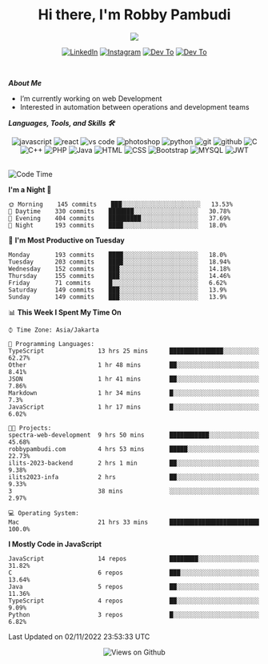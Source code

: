 <div align="center">
   <h1>Hi there, I'm Robby Pambudi </h1>

<img src="https://pronoun.cyou/x/y?subject=He&object=Him&height=20"> 
</div>

<p align='center'>
   <a href="https://www.linkedin.com/in/robbypambudi" target="_blank"><img src="https://img.shields.io/badge/LinkedIn-0077B5?style=for-the-badge&logo=linkedin&logoColor=white" alt="LinkedIn"></a>
   <a href="https://www.instagram.com/robbypambudi" target="_blank"><img src="https://img.shields.io/badge/Instagram-E4405F?style=for-the-badge&logo=instagram&logoColor=white" alt="Instagram"></a>
   <a href="https://dev.to/robbypambudi" target="_blank"><img src="https://img.shields.io/badge/dev.to-0A0A0A?style=for-the-badge&logo=dev.to&logoColor=white" alt="Dev To"></a>
   <a href="https://www.facebook.com/robbyulungpambudi" target="_blank"><img src="https://img.shields.io/badge/Facebook-1877F2?style=for-the-badge&logo=facebook&logoColor=white" alt="Dev To"></a>

</p> <p>
<br>
   
***About Me***
   
- I’m currently working on web Development
- Interested in automation between operations and development teams
 
   
***Languages, Tools, and Skills 🛠***

   <div align="center">
   <img src="https://img.shields.io/badge/JavaScript-F7DF1E?style=for-the-badge&logo=javascript&logoColor=black" alt="javascript" />
      <img src="https://img.shields.io/badge/React-61DAFB?style=for-the-badge&logo=react&logoColor=black" alt="react" />
      <img src="https://img.shields.io/badge/vs%20code-007ACC?style=for-the-badge&logo=visual%20studio%20code&logoColor=white" alt="vs code" />
      <img src="https://img.shields.io/badge/adobe%20photoshop-31A8FF?style=for-the-badge&logo=adobe%20photoshop&logoColor=white" alt="photoshop" />
      <img src="https://img.shields.io/badge/python-3776AB?style=for-the-badge&logo=python&logoColor=white" alt="python" />
      <img src="https://img.shields.io/badge/Git-F05032?style=for-the-badge&logo=git&logoColor=white" alt="git" />
      <img src="https://img.shields.io/badge/GitHub-100000?style=for-the-badge&logo=github&logoColor=white" alt="github" />
      <img src="https://img.shields.io/badge/c-%2300599C.svg?style=for-the-badge&logo=c&logoColor=white" alt="C" />
      <img src="https://img.shields.io/badge/c++-%2300599C.svg?style=for-the-badge&logo=c%2B%2B&logoColor=white" alt="C++" />   
      <img src="https://img.shields.io/badge/PHP-777BB4?style=for-the-badge&logo=php&logoColor=white" alt="PHP" />
      <img src="https://img.shields.io/badge/Java-ED8B00?style=for-the-badge&logo=java&logoColor=white" alt="Java"/>
      <img src="https://img.shields.io/badge/HTML5-E34F26?style=for-the-badge&logo=html5&logoColor=white" alt="HTML" />
      <img src="https://img.shields.io/badge/CSS-239120?&style=for-the-badge&logo=css3&logoColor=white" alt ="CSS" />
      <img src="https://img.shields.io/badge/Bootstrap-563D7C?style=for-the-badge&logo=bootstrap&logoColor=white" alt="Bootstrap" />
      <img src="https://img.shields.io/badge/MySQL-00000F?style=for-the-badge&logo=mysql&logoColor=white" alt="MYSQL" />
      <img src="https://img.shields.io/badge/json%20web%20tokens-323330?style=for-the-badge&logo=json-web-tokens&logoColor=pink" alt="JWT" />
      
   </div><br>
   
<!--START_SECTION:waka-->
![Code Time](http://img.shields.io/badge/Code%20Time-169%20hrs%2017%20mins-blue)

**I'm a Night 🦉** 

```text
🌞 Morning    145 commits    ███░░░░░░░░░░░░░░░░░░░░░░   13.53% 
🌆 Daytime    330 commits    ███████░░░░░░░░░░░░░░░░░░   30.78% 
🌃 Evening    404 commits    █████████░░░░░░░░░░░░░░░░   37.69% 
🌙 Night      193 commits    ████░░░░░░░░░░░░░░░░░░░░░   18.0%

```
📅 **I'm Most Productive on Tuesday** 

```text
Monday       193 commits    ████░░░░░░░░░░░░░░░░░░░░░   18.0% 
Tuesday      203 commits    ████░░░░░░░░░░░░░░░░░░░░░   18.94% 
Wednesday    152 commits    ███░░░░░░░░░░░░░░░░░░░░░░   14.18% 
Thursday     155 commits    ███░░░░░░░░░░░░░░░░░░░░░░   14.46% 
Friday       71 commits     █░░░░░░░░░░░░░░░░░░░░░░░░   6.62% 
Saturday     149 commits    ███░░░░░░░░░░░░░░░░░░░░░░   13.9% 
Sunday       149 commits    ███░░░░░░░░░░░░░░░░░░░░░░   13.9%

```


📊 **This Week I Spent My Time On** 

```text
⌚︎ Time Zone: Asia/Jakarta

💬 Programming Languages: 
TypeScript               13 hrs 25 mins      ███████████████░░░░░░░░░░   62.27% 
Other                    1 hr 48 mins        ██░░░░░░░░░░░░░░░░░░░░░░░   8.41% 
JSON                     1 hr 41 mins        ██░░░░░░░░░░░░░░░░░░░░░░░   7.86% 
Markdown                 1 hr 34 mins        █░░░░░░░░░░░░░░░░░░░░░░░░   7.3% 
JavaScript               1 hr 17 mins        █░░░░░░░░░░░░░░░░░░░░░░░░   6.02%

🐱‍💻 Projects: 
spectra-web-development  9 hrs 50 mins       ███████████░░░░░░░░░░░░░░   45.68% 
robbypambudi.com         4 hrs 53 mins       █████░░░░░░░░░░░░░░░░░░░░   22.73% 
ilits-2023-backend       2 hrs 1 min         ██░░░░░░░░░░░░░░░░░░░░░░░   9.38% 
ilits2023-infa           2 hrs               ██░░░░░░░░░░░░░░░░░░░░░░░   9.33% 
3                        38 mins             ░░░░░░░░░░░░░░░░░░░░░░░░░   2.97%

💻 Operating System: 
Mac                      21 hrs 33 mins      █████████████████████████   100.0%

```

**I Mostly Code in JavaScript** 

```text
JavaScript               14 repos            ████████░░░░░░░░░░░░░░░░░   31.82% 
C                        6 repos             ███░░░░░░░░░░░░░░░░░░░░░░   13.64% 
Java                     5 repos             ██░░░░░░░░░░░░░░░░░░░░░░░   11.36% 
TypeScript               4 repos             ██░░░░░░░░░░░░░░░░░░░░░░░   9.09% 
Python                   3 repos             █░░░░░░░░░░░░░░░░░░░░░░░░   6.82%

```



 Last Updated on 02/11/2022 23:53:33 UTC
<!--END_SECTION:waka-->

<div align="center">
<img src="https://komarev.com/ghpvc/?username=robbypambudi&color=green" alt="Views on Github" />
</div>

